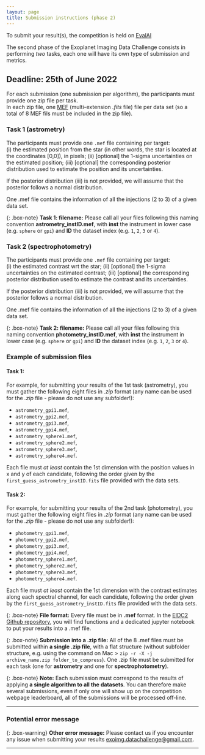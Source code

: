 ```yaml
---
layout: page
title: Submission instructions (phase 2)
---
```


To submit your result(s), the competition is held on [EvalAI](https://eval.ai/web/challenges/challenge-page/1717/)

The second phase of the Exoplanet Imaging Data Challenge consists in performing *two* tasks, each one will have its own type of submission and metrics.


## Deadline: 25th of June 2022
For each submission (one submission per algorithm), the participants must provide one zip file per task. <br>
In each zip file, one [MEF](https://docs.astropy.org/en/stable/generated/examples/io/create-mef.html) (multi-extension *.fits* file) file per data set (so a total of 8 MEF fils must be included in the zip file).

### Task 1 (astrometry)
The participants must provide one `.mef` file containing per target: <br>
(i) the estimated position from the star (in other words, the star is located at the coordinates [0,0]), in pixels;
(ii) [optional] the 1-sigma uncertainties on the estimated position;
(iii) [optional] the corresponding posterior distribution used to estimate the position and its uncertainties.

If the posterior distribution (iii) is not provided, we will assume that the posterior follows a normal distribution. 

One .mef file contains the information of all the injections (2 to 3) of a given data set.

{: .box-note}
**Task 1: filename:** Please call all your files following this naming convention **astrometry_instID.mef**, with **inst** the instrument in lower case (e.g. `sphere` or `gpi`) and **ID** the dataset index (e.g. `1`, `2`, `3` or `4`).



### Task 2 (spectrophotometry)
The participants must provide one `.mef` file containing per target: <br>
(i) the estimated contrast wrt the star;
(ii) [optional] the 1-sigma uncertainties on the estimated contrast;
(iii) [optional] the corresponding posterior distribution used to estimate the contrast and its uncertainties.

If the posterior distribution (iii) is not provided, we will assume that the posterior follows a normal distribution. 

One .mef file contains the information of all the injections (2 to 3) of a given data set.

{: .box-note}
**Task 2: filename:** Please call all your files following this naming convention **photometry_instID.mef**, with **inst** the instrument in lower case (e.g. `sphere` or `gpi`) and **ID** the dataset index (e.g. `1`, `2`, `3` or `4`).


### Example of submission files

#### Task 1:
For example, for submitting your results of the 1st task (astrometry), you must gather the following eight files in *.zip* format (any name can be used for the *.zip* file - please do not use any subfolder!): 
* ``astrometry_gpi1.mef``,
* ``astrometry_gpi2.mef``,
* ``astrometry_gpi3.mef``, 
* ``astrometry_gpi4.mef``, 
* ``astrometry_sphere1.mef``,
* ``astrometry_sphere2.mef``,
* ``astrometry_sphere3.mef``,
* ``astrometry_sphere4.mef``.

Each file must *at least* contain the 1st dimension with the position values in x and y of each candidate, following the order given by the `first_guess_astrometry_instID.fits` file provided with the data sets. 

#### Task 2:
For example, for submitting your results of the 2nd task (photometry), you must gather the following eight files in *.zip* format (any name can be used for the *.zip* file - please do not use any subfolder!): 
* ``photometry_gpi1.mef``,
* ``photometry_gpi2.mef``,
* ``photometry_gpi3.mef``, 
* ``photometry_gpi4.mef``, 
* ``photometry_sphere1.mef``,
* ``photometry_sphere2.mef``,
* ``photometry_sphere3.mef``,
* ``photometry_sphere4.mef``.

Each file must *at least* contain the 1st dimension with the contrast estimates along each spectral channel, for each candidate, following the order given by the `first_guess_astrometry_instID.fits` file provided with the data sets. 

{: .box-note}
**File format:** Every file must be in **.mef** format. In the [EIDC2 Github repository](https://github.com/exoplanet-imaging-challenge/phase2/tree/main/eidc2), you will find functions and a dedicated jupyter notebook to put your results into a .mef file.

{: .box-note}
**Submission into a .zip file:** All of the 8 .mef files must be submitted within **a single .zip file**, with a flat structure (without subfolder structure, e.g. using the command on Mac > ``zip -r -X -j archive_name.zip folder_to_compress``).
One .zip file must be submitted for each task (one for **astrometry** and one for **spectrophotometry**).

{: .box-note}
**Note:** Each submission must correspond to the results of applying **a single algorithm to all the datasets**. You can therefore make several submissions, even if only one will show up on the competition webpage leaderboard, all of the submissions will be processed off-line.

*** 

### Potential error message

{: .box-warning}
**Other error message:** Please contact us if you encounter any issue when submitting your results <exoimg.datachallenge@gmail.com>.

*** 
